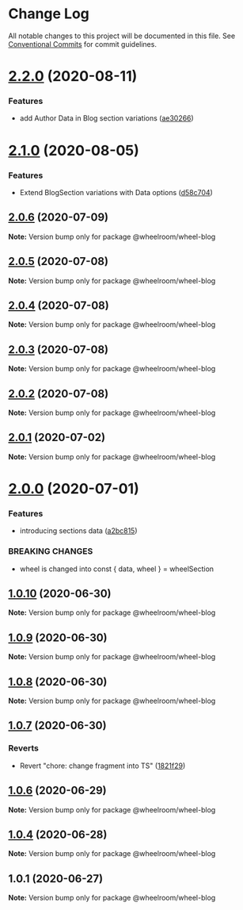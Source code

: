 # Change Log

All notable changes to this project will be documented in this file.
See [Conventional Commits](https://conventionalcommits.org) for commit guidelines.

# [2.2.0](https://github.com/wheelroom/wheelroom/compare/@wheelroom/wheel-blog@2.1.0...@wheelroom/wheel-blog@2.2.0) (2020-08-11)


### Features

* add Author Data in Blog section variations ([ae30266](https://github.com/wheelroom/wheelroom/commit/ae30266f31d1f29f8329c1ceb1ea4bdf54ae8134))





# [2.1.0](https://github.com/wheelroom/wheelroom/compare/@wheelroom/wheel-blog@2.0.6...@wheelroom/wheel-blog@2.1.0) (2020-08-05)


### Features

* Extend BlogSection variations with Data options ([d58c704](https://github.com/wheelroom/wheelroom/commit/d58c704130d36ab6a8451657c8ce35d5213eae5f))





## [2.0.6](https://github.com/wheelroom/wheelroom/compare/@wheelroom/wheel-blog@2.0.5...@wheelroom/wheel-blog@2.0.6) (2020-07-09)

**Note:** Version bump only for package @wheelroom/wheel-blog





## [2.0.5](https://github.com/wheelroom/wheelroom/compare/@wheelroom/wheel-blog@2.0.4...@wheelroom/wheel-blog@2.0.5) (2020-07-08)

**Note:** Version bump only for package @wheelroom/wheel-blog





## [2.0.4](https://github.com/wheelroom/wheelroom/compare/@wheelroom/wheel-blog@2.0.3...@wheelroom/wheel-blog@2.0.4) (2020-07-08)

**Note:** Version bump only for package @wheelroom/wheel-blog





## [2.0.3](https://github.com/wheelroom/wheelroom/compare/@wheelroom/wheel-blog@2.0.2...@wheelroom/wheel-blog@2.0.3) (2020-07-08)

**Note:** Version bump only for package @wheelroom/wheel-blog





## [2.0.2](https://github.com/wheelroom/wheelroom/compare/@wheelroom/wheel-blog@2.0.1...@wheelroom/wheel-blog@2.0.2) (2020-07-08)

**Note:** Version bump only for package @wheelroom/wheel-blog





## [2.0.1](https://github.com/wheelroom/wheelroom/compare/@wheelroom/wheel-blog@2.0.0...@wheelroom/wheel-blog@2.0.1) (2020-07-02)

**Note:** Version bump only for package @wheelroom/wheel-blog





# [2.0.0](https://github.com/wheelroom/wheelroom/compare/@wheelroom/wheel-blog@1.0.10...@wheelroom/wheel-blog@2.0.0) (2020-07-01)


### Features

* introducing sections data ([a2bc815](https://github.com/wheelroom/wheelroom/commit/a2bc8156909f859215ff528a03e2af7ed9248359))


### BREAKING CHANGES

* wheel is changed into const { data, wheel } = wheelSection





## [1.0.10](https://github.com/wheelroom/wheelroom/compare/@wheelroom/wheel-blog@1.0.9...@wheelroom/wheel-blog@1.0.10) (2020-06-30)

**Note:** Version bump only for package @wheelroom/wheel-blog





## [1.0.9](https://github.com/wheelroom/wheelroom/compare/@wheelroom/wheel-blog@1.0.8...@wheelroom/wheel-blog@1.0.9) (2020-06-30)

**Note:** Version bump only for package @wheelroom/wheel-blog





## [1.0.8](https://github.com/wheelroom/wheelroom/compare/@wheelroom/wheel-blog@1.0.7...@wheelroom/wheel-blog@1.0.8) (2020-06-30)

**Note:** Version bump only for package @wheelroom/wheel-blog





## [1.0.7](https://github.com/wheelroom/wheelroom/compare/@wheelroom/wheel-blog@1.0.6...@wheelroom/wheel-blog@1.0.7) (2020-06-30)


### Reverts

* Revert "chore: change fragment into TS" ([1821f29](https://github.com/wheelroom/wheelroom/commit/1821f2940ac9e11ab9cb99c8d3db25df2dfebe47))





## [1.0.6](https://github.com/wheelroom/wheelroom/compare/@wheelroom/wheel-blog@1.0.4...@wheelroom/wheel-blog@1.0.6) (2020-06-29)

**Note:** Version bump only for package @wheelroom/wheel-blog





## [1.0.4](https://github.com/wheelroom/wheelroom/compare/@wheelroom/wheel-blog@1.0.1...@wheelroom/wheel-blog@1.0.4) (2020-06-28)

**Note:** Version bump only for package @wheelroom/wheel-blog





## 1.0.1 (2020-06-27)

**Note:** Version bump only for package @wheelroom/wheel-blog
